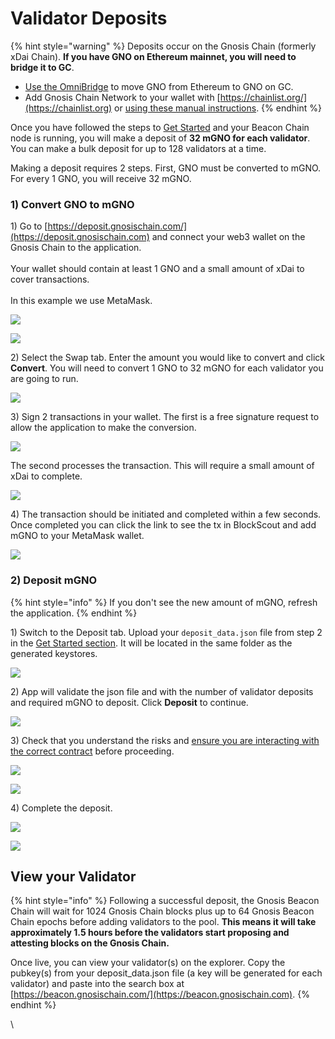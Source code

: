 # Validator Deposits

{% hint style="warning" %}
Deposits occur on the Gnosis Chain (formerly xDai Chain). **If you have GNO on Ethereum mainnet, you will need to bridge it to GC**.&#x20;

* [Use the OmniBridge](https://omni.xdaichain.com/bridge) to move GNO from Ethereum to GNO on GC.&#x20;
* Add Gnosis Chain Network to your wallet with [https://chainlist.org/](https://chainlist.org) or [using these manual instructions](https://www.xdaichain.com/for-users/wallets/metamask/metamask-setup).
{% endhint %}

Once you have followed the steps to [Get Started](../get-started/) and your Beacon Chain node is running, you will make a deposit of **32 mGNO for each validator**. You can make a bulk deposit for up to 128 validators at a time.

Making a deposit requires 2 steps. First, GNO must be converted to mGNO. For every 1 GNO, you will receive 32 mGNO.&#x20;

### 1) Convert GNO to mGNO

1\) Go to [https://deposit.gnosischain.com/](https://deposit.gnosischain.com) and connect your web3 wallet on the Gnosis Chain to the application. \
\
Your wallet should contain at least 1 GNO and a small amount of xDai to cover transactions. \
\
In this example we use MetaMask.

![](<../../.gitbook/assets/UI-1 (1).png>)

![](<../../.gitbook/assets/UI-2 (1).png>)

2\) Select the Swap tab. Enter the amount you would like to convert and click **Convert**. You will need to convert 1 GNO to 32 mGNO for each validator you are going to run.

![](../../.gitbook/assets/swap-1.png)

3\) Sign 2 transactions in your wallet. The first is a free signature request to allow the application to make the conversion.

![](../../.gitbook/assets/pt2.png)

The second processes the transaction. This will require a small amount of xDai to complete.

![](../../.gitbook/assets/2tx.png)

4\) The transaction should be initiated and completed within a few seconds. Once completed you can click the link to see the tx in BlockScout and add mGNO to your MetaMask wallet.

![](../../.gitbook/assets/completed.png)

### 2) Deposit mGNO

{% hint style="info" %}
If you don't see the new amount of mGNO, refresh the application.
{% endhint %}

1\) Switch to the Deposit tab. Upload your `deposit_data.json` file from step 2 in the [Get Started section](../get-started/#2-generate-validator-account-s-and-deposit-data). It will be located in the same folder as the generated keystores.

![](../../.gitbook/assets/dep-1.png)

2\) App will validate the json file and with the number of validator deposits and required mGNO to deposit. Click **Deposit** to continue.

![](../../.gitbook/assets/dep3.png)

3\) Check that you understand the risks and [ensure you are interacting with the correct contract](safety-instructions-for-the-deposit-via-deposit-app.md) before proceeding.

![](../../.gitbook/assets/dep-risks.png)

![](../../.gitbook/assets/dep-phished.png)

4\) Complete the deposit.&#x20;

![](../../.gitbook/assets/convert-save.png)

![](../../.gitbook/assets/dep-made.png)

## View your Validator

{% hint style="info" %}
Following a successful deposit, the Gnosis Beacon Chain will wait for 1024 Gnosis Chain blocks plus up to 64 Gnosis Beacon Chain epochs before adding validators to the pool. **This means it will take approximately 1.5 hours before the validators start proposing and attesting blocks on the Gnosis Chain.**

Once live, you can view your validator(s) on the explorer. Copy the pubkey(s) from your deposit\_data.json file (a key will be generated for each validator) and paste into the search box at [https://beacon.gnosischain.com/](https://beacon.gnosischain.com).
{% endhint %}

\
